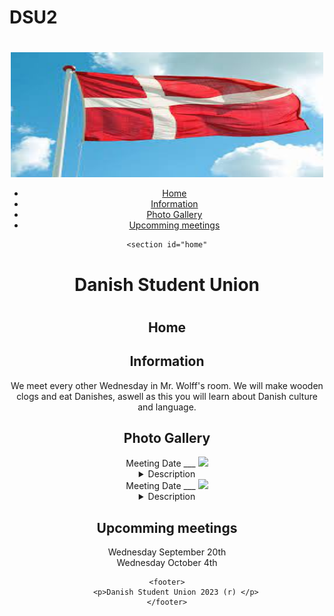 # DSU2 
<!DOCTYPE html>
<html lang="en">
<head>
    <meta charset="UTF-8">
    <meta name="viewport" content="width=device-width, initial-scale=1.0">
    <link rel="stylesheet" href="styles.css"> 
</head>
<body>
    <header>
        <h1> </h1>
        <img src = "denmark flag.jpeg" width = "500" height ="200"> 
        <nav>
            <ul>
                <li><a href="#home">Home</a>
                <li><a href="#shop">Information</a></li>
                <li><a href="#watch 1">Photo Gallery</a></li>
                <li><a href="#about">Upcomming meetings</a></li>
            </ul>
        </nav>

    <section id="home"
  <h1> Danish Student Union<h1> 
    </section>
<h2> Home </h2> 
    <section id="shop">
<h2> Information </h2> 
  <p> We meet every other Wednesday in Mr. Wolff's room. We will make wooden clogs and eat Danishes, aswell as this you will learn about Danish culture and language. </p>
  </section>
    <h2> Photo Gallery </h2>
    <section id= "watch 1" 
    <h2> Meeting Date ___ </h2> 
    <img src = "Image1.png" width ="250">

   <details><summary> Description </summary> 
    <p> Photo Info about meeting and stuff </p>
   </section>
   <section id= "watch 2" 
   <h2> Meeting Date ___ </h2> 
   <img src = "Image2.png" width ="250">
  <details><summary> Description </summary> 
   <p>  </p>
  </details>
  </section>
    <section id="about">
    <h2> Upcomming meetings </h2>
    <p> Wednesday September 20th <br>
    Wednesday October 4th </p>

 

    <footer>
        <p>Danish Student Union 2023 (r) </p>
    </footer>
  </header>
</body>
</html>


    
